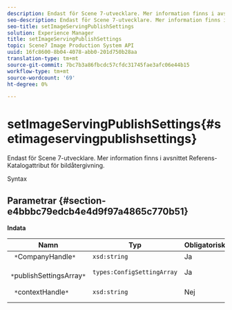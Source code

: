```yaml
---
description: Endast för Scene 7-utvecklare. Mer information finns i avsnittet Referens-Katalogattribut för bildåtergivning.
seo-description: Endast för Scene 7-utvecklare. Mer information finns i avsnittet Referens-Katalogattribut för bildåtergivning.
seo-title: setImageServingPublishSettings
solution: Experience Manager
title: setImageServingPublishSettings
topic: Scene7 Image Production System API
uuid: 16fc8600-8b04-4078-abb0-201d750b28aa
translation-type: tm+mt
source-git-commit: 7bc7b3a86fbcdc57cfdc31745fae3afc06e44b15
workflow-type: tm+mt
source-wordcount: '69'
ht-degree: 0%

---
```



# setImageServingPublishSettings{#setimageservingpublishsettings}

Endast för Scene 7-utvecklare. Mer information finns i avsnittet Referens-Katalogattribut för bildåtergivning.

Syntax

## Parametrar {#section-e4bbbc79edcb4e4d9f97a4865c770b51}

**Indata**

| Namn | Typ | Obligatoriskt | Beskrivning |
|---|---|---|---|
| ` *`CompanyHandle`*` | `xsd:string` | Ja | Företagshandtag. |
| ` *`publishSettingsArray`*` | `types:ConfigSettingArray` | Ja | Endast för Scene 7-utvecklare. |
| ` *`contextHandle`*` | `xsd:string` | Nej | Hantera publiceringskontexten. |

